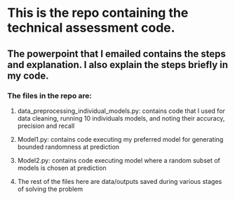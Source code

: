 # This is the repo containing the technical assessment code.

## The powerpoint that I emailed contains the steps and explanation. I also explain the steps briefly in my code.


### The files in the repo are:
1. data_preprocessing_individual_models.py: contains code that I used for data cleaning, running 10 individuals models, and noting their accuracy, precision and recall

2. Model1.py: contains code executing my preferred model for generating bounded randomness at prediction

3. Model2.py: contains code executing model where a random subset of models is chosen at prediction

4. The rest of the files here are data/outputs saved during various stages of solving the problem
